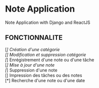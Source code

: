 # Note Application

Note Application with Django and ReactJS

## FONCTIONNALITE

[*] Création d'une catégorie  
[] Modification et suppression catégorie  
[*] Enrégistrement d'une note ou d'une tâche  
[*] Mise à jour d'une note  
[*] Suppression d'une note  
[] Impression des tâches ou des notes  
[*] Recherche d'une note ou d'une date

